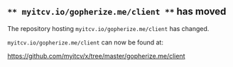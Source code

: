 ## `** myitcv.io/gopherize.me/client **` has moved
The repository hosting `myitcv.io/gopherize.me/client` has changed.

`myitcv.io/gopherize.me/client` can now be found at:

https://github.com/myitcv/x/tree/master/gopherize.me/client
